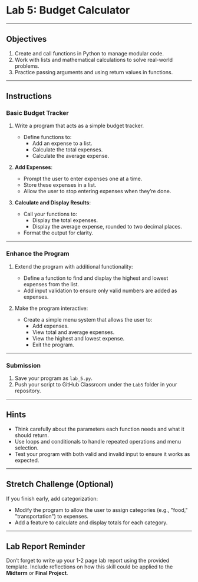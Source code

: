# **Lab 5: Budget Calculator**

---

## **Objectives**
1. Create and call functions in Python to manage modular code.
2. Work with lists and mathematical calculations to solve real-world problems.
3. Practice passing arguments and using return values in functions.

---

## **Instructions**

### **Basic Budget Tracker**
1. Write a program that acts as a simple budget tracker.
   - Define functions to:
     - Add an expense to a list.
     - Calculate the total expenses.
     - Calculate the average expense.

2. **Add Expenses**: 
   - Prompt the user to enter expenses one at a time.
   - Store these expenses in a list.
   - Allow the user to stop entering expenses when they’re done.

3. **Calculate and Display Results**:
   - Call your functions to:
     - Display the total expenses.
     - Display the average expense, rounded to two decimal places.
   - Format the output for clarity.

---

### **Enhance the Program**
1. Extend the program with additional functionality:
   - Define a function to find and display the highest and lowest expenses from the list.
   - Add input validation to ensure only valid numbers are added as expenses.

2. Make the program interactive:
   - Create a simple menu system that allows the user to:
     - Add expenses.
     - View total and average expenses.
     - View the highest and lowest expense.
     - Exit the program.

---

### **Submission**
1. Save your program as `lab_5.py`.
2. Push your script to GitHub Classroom under the `Lab5` folder in your repository.

---

## **Hints**
- Think carefully about the parameters each function needs and what it should return.
- Use loops and conditionals to handle repeated operations and menu selection.
- Test your program with both valid and invalid input to ensure it works as expected.

---

## **Stretch Challenge (Optional)**
If you finish early, add categorization:
- Modify the program to allow the user to assign categories (e.g., "food," "transportation") to expenses.
- Add a feature to calculate and display totals for each category.

---

## **Lab Report Reminder**
Don’t forget to write up your 1-2 page lab report using the provided template. Include reflections on how this skill could be applied to the **Midterm** or **Final Project**. 
